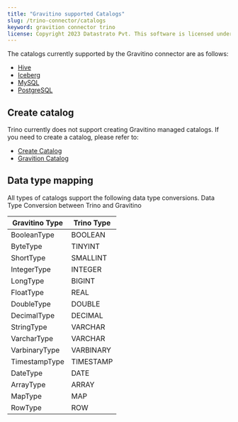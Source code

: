 ```yaml
---
title: "Gravitino supported Catalogs"
slug: /trino-connector/catalogs
keyword: gravition connector trino
license: Copyright 2023 Datastrato Pvt. This software is licensed under the Apache License version 2.
---
```



The catalogs currently supported by the Gravitino connector are as follows:

- [Hive](/docs/trino-connector/catalogs/hive)
- [Iceberg](/docs/trino-connector/catalogs/iceberg)
- [MySQL](/docs/trino-connector/catalogs/mysql)
- [PostgreSQL](/docs/trino-connector/catalogs/postgresql)

## Create catalog
Trino currently does not support creating Gravitino managed catalogs. 
If you need to create a catalog, please refer to:
- [Create Catalog](/docs)
- [Gravition Catalog](/docs)

## Data type mapping
All types of catalogs support the following data type conversions.
Data Type Conversion between Trino and Gravitino

| Gravitino Type    | Trino Type |
| ----------------- |------------|
| BooleanType       | BOOLEAN    |
| ByteType          | TINYINT    |
| ShortType         | SMALLINT   |
| IntegerType       | INTEGER    |
| LongType          | BIGINT     |
| FloatType         | REAL       |
| DoubleType        | DOUBLE     |
| DecimalType       | DECIMAL    |
| StringType        | VARCHAR    |
| VarcharType       | VARCHAR    |
| VarbinaryType     | VARBINARY  |
| TimestampType     | TIMESTAMP  |
| DateType          | DATE       |
| ArrayType         | ARRAY      |
| MapType           | MAP        |
| RowType           | ROW        |